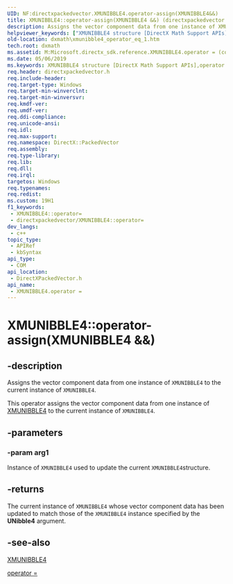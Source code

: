 ```yaml
---
UID: NF:directxpackedvector.XMUNIBBLE4.operator-assign(XMUNIBBLE4&&)
title: XMUNIBBLE4::operator-assign(XMUNIBBLE4 &&) (directxpackedvector.h)
description: Assigns the vector component data from one instance of XMUNIBBLE4 to the current instance of XMUNIBBLE4.
helpviewer_keywords: ["XMUNIBBLE4 structure [DirectX Math Support APIs]","operator = method","XMUNIBBLE4.operator =(const XMUNIBBLE4&)","XMUNIBBLE4.operator-assign(XMUNIBBLE4 &&)","XMUNIBBLE4.operator=","XMUNIBBLE4::operator-assign(XMUNIBBLE4 &&)","XMUNIBBLE4::operator=","dxmath.xmunibble4_operator_eq_1","operator = method [DirectX Math Support APIs]","operator = method [DirectX Math Support APIs]","XMUNIBBLE4 structure","operator="]
old-location: dxmath\xmunibble4_operator_eq_1.htm
tech.root: dxmath
ms.assetid: M:Microsoft.directx_sdk.reference.XMUNIBBLE4.operator = (const XMUNIBBLE4)
ms.date: 05/06/2019
ms.keywords: XMUNIBBLE4 structure [DirectX Math Support APIs],operator = method, XMUNIBBLE4.operator =(const XMUNIBBLE4&), XMUNIBBLE4.operator-assign(XMUNIBBLE4 &&), XMUNIBBLE4.operator=, XMUNIBBLE4::operator-assign(XMUNIBBLE4 &&), XMUNIBBLE4::operator=, dxmath.xmunibble4_operator_eq_1, operator = method [DirectX Math Support APIs], operator = method [DirectX Math Support APIs],XMUNIBBLE4 structure, operator=
req.header: directxpackedvector.h
req.include-header: 
req.target-type: Windows
req.target-min-winverclnt: 
req.target-min-winversvr: 
req.kmdf-ver: 
req.umdf-ver: 
req.ddi-compliance: 
req.unicode-ansi: 
req.idl: 
req.max-support: 
req.namespace: DirectX::PackedVector
req.assembly: 
req.type-library: 
req.lib: 
req.dll: 
req.irql: 
targetos: Windows
req.typenames: 
req.redist: 
ms.custom: 19H1
f1_keywords:
 - XMUNIBBLE4::operator=
 - directxpackedvector/XMUNIBBLE4::operator=
dev_langs:
 - c++
topic_type:
 - APIRef
 - kbSyntax
api_type:
 - COM
api_location:
 - DirectXPackedVector.h
api_name:
 - XMUNIBBLE4.operator =
---
```


# XMUNIBBLE4::operator-assign(XMUNIBBLE4 &&)


## -description

Assigns the vector component data from one instance of <code>XMUNIBBLE4</code> to the current instance of <code>XMUNIBBLE4</code>.

This operator assigns the vector component data from one instance of <a href="https://msdn.microsoft.com/12807b12-3f95-49fd-949c-f29eee2f44c3">XMUNIBBLE4</a> to the current instance of <code>XMUNIBBLE4</code>.

## -parameters

### -param arg1

Instance of <code>XMUNIBBLE4</code> used to update the current <code>XMUNIBBLE4</code>structure.

## -returns

The current instance of <code>XMUNIBBLE4</code> whose vector component data has been updated to match those of the <code>XMUNIBBLE4</code> instance specified by the <b>UNibble4</b> argument.

## -see-also

<a href="https://msdn.microsoft.com/12807b12-3f95-49fd-949c-f29eee2f44c3">XMUNIBBLE4</a>

<a href="https://msdn.microsoft.com/03b4f870-696e-4719-8115-9becb307dd10">operator = </a>

